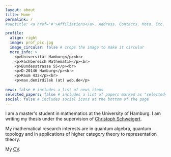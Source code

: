```yaml
---
layout: about
title: Home
permalink: /
#subtitle: <a href='#'>Affiliations</a>. Address. Contacts. Moto. Etc.

profile:
  align: right
  image: prof_pic.jpg
  image_circular: false # crops the image to make it circular
  more_info: >
    <p>Universität Hamburg</p><br>
    <p>Fachbereich Mathematik</p><br>
    <p>Bundesstrasse 55</p><br>
    <p>D-20146 Hamburg</p><br>
    <p>Raum 432</p><br>
    <p>max.demirdilek (at) web.de</p> 
               
news: false # includes a list of news items
selected_papers: false # includes a list of papers marked as "selected={true}"
social: false # includes social icons at the bottom of the page
---
```

I am a master's student in mathematics at the University of Hamburg. I am writing my thesis under the supervision of [<ins> Christoph Schweigert</ins>](https://www.math.uni-hamburg.de/home/schweigert/).

My mathematical research interests are in quantum algebra, quantum topology and in applications of higher category theory to representation theory.

My [<ins> CV</ins>](assets/pdf/Demirdilek_CV.pdf).

